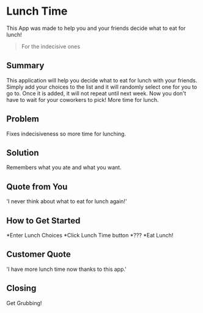 # Lunch Time #

This App was made to help you and your friends decide what to eat for lunch!
  > For the indecisive ones

## Summary ##
  This application will help you decide what to eat for lunch with your friends.  Simply add your choices to the list and it will randomly select one for you to go to.  Once it is added, it will not repeat until next week.  Now you don't have to wait for your coworkers to pick!  More time for lunch.

## Problem ##
  Fixes indecisiveness so more time for lunching.

## Solution ##
  Remembers what you ate and what you want.

## Quote from You ##
  'I never think about what to eat for lunch again!'

## How to Get Started ##
  *Enter Lunch Choices
  *Click Lunch Time button
  *???
  *Eat Lunch!

## Customer Quote ##
  'I have more lunch time now thanks to this app.'

## Closing ##
  Get Grubbing!
